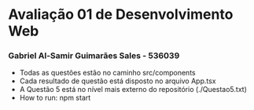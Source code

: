 # Avaliação 01 de Desenvolvimento Web
### Gabriel Al-Samir Guimarães Sales - 536039

- Todas as questões estão no caminho src/components
- Cada resultado de questão está disposto no arquivo App.tsx
- A Questão 5 está no nível mais externo do repositório (./Questao5.txt)
- How to run: npm start